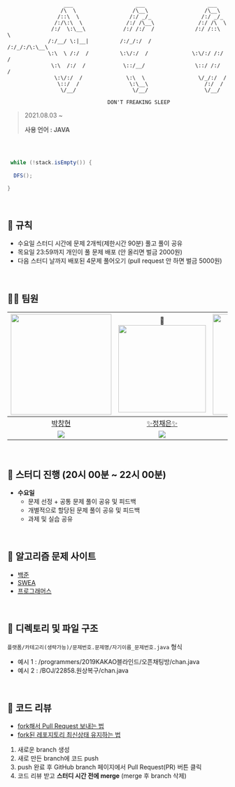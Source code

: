 ```
                  ___                    ___                    ___     
                 /\  \                  /\__\                  /\__\    
                /::\  \                /:/ _/_                /:/ _/_   
               /:/\:\  \              /:/ /\__\              /:/ /\  \  
              /:/  \:\__\            /:/ /:/  /             /:/ /::\  \ 
             /:/__/ \:|__|          /:/_/:/  /             /:/_/:/\:\__\
             \:\  \ /:/  /          \:\/:/  /              \:\/:/ /:/  /
              \:\  /:/  /            \::/__/                \::/ /:/  / 
               \:\/:/  /              \:\  \                 \/_/:/  /  
                \::/  /                \:\__\                  /:/  /   
                 \/__/                  \/__/                  \/__/    
                                
                                DON'T FREAKING SLEEP
```

> 2021.08.03 ~  
> 
> **사용 언어 : JAVA**
<br>  

```java

 while (!stack.isEmpty()) {
  
  DFS();

}
 ```
 
<br>

## :pencil: 규칙 
- 수요일 스터디 시간에 문제 2개씩(제한시간 90분) 풀고 풀이 공유
- 목요일 23:59까지 개인이 풀 문제 배포 (안 올리면 벌금 2000원)
- 다음 스터디 날까지 배포된 4문제 풀어오기 (pull request 안 하면 벌금 5000원)  
<br>  

## 🙋‍♂️ 팀원
|[<img src="https://avatars.githubusercontent.com/u/80505099?v=4" width="230px;" alt=""/>](https://github.com/BusChanny) | 👑 [<img src="https://avatars.githubusercontent.com/u/68576770?v=4" width="200px">](https://github.com/Chae-EunJeong)|[<img src="https://avatars.githubusercontent.com/u/51963264?v=4" width="230px" >](https://github.com/DECOY-DUCK)|[<img src="https://avatars.githubusercontent.com/u/53832553?v=4" width="230" >](https://github.com/Haeun-Jung)|
|:---:|:---:|:---:|:---:|
|[박창현](https://github.com/BusChanny) |[✨정채은✨](https://github.com/Chae-EunJeong) |[오재문](https://github.com/DECOY-DUCK)| [정하은](https://github.com/Haeun-Jung)|
|[<img src="http://mazassumnida.wtf/api/mini/generate_badge?boj=pch1656">](https://solved.ac/profile/pch1656)|[<img src="http://mazassumnida.wtf/api/mini/generate_badge?boj=procdso">](https://solved.ac/profile/procdso)|[<img src="http://mazassumnida.wtf/api/mini/generate_badge?boj=tph01198">](https://solved.ac/profile/tph01198)|[<img src="http://mazassumnida.wtf/api/mini/generate_badge?boj=gkdms325">](https://solved.ac/profile/gkdms325)|   
   
<br>  

## 🌷 스터디 진행 (20시 00분 ~ 22시 00분)
- **수요일** 
   - 문제 선정 + 공통 문제 풀이 공유 및 피드백
   - 개별적으로 할당된 문제 풀이 공유 및 피드백 
   - 과제 및 실습 공유
<br>  

## 📙 알고리즘 문제 사이트
- [백준](https://www.acmicpc.net/)
- [SWEA](https://swexpertacademy.com/main/main.do)
- [프로그래머스](https://programmers.co.kr/learn/challenges)
<br>  

## 🌱 디렉토리 및 파일 구조
`플랫폼/카테고리(생략가능)/문제번호.문제명/자기이름_문제번호.java` 형식
- 예시 1 : /programmers/2019KAKAO블라인드/오픈채팅방/chan.java
- 예시 2 : /BOJ/22858.원상복구/chan.java
<br>  

## 🥕 코드 리뷰  
- [fork해서 Pull Request 보내는 법](https://wayhome25.github.io/git/2017/07/08/git-first-pull-request-story/)  
- [fork된 레포지토리 최신상태 유지하는 법](https://jybaek.tistory.com/775)   

1) 새로운 branch 생성  
2) 새로 만든 branch에 코드 push
3) push 완료 후 GitHub branch 페이지에서 Pull Request(PR) 버튼 클릭
4) 코드 리뷰 받고 <b>스터디 시간 전에 merge</b> (merge 후 branch 삭제)
